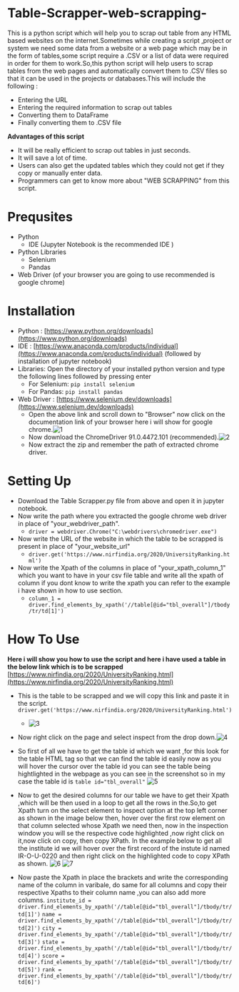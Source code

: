 # Table-Scrapper-web-scrapping-
This is a python script which will help you to scrap out table from any HTML based websites on the internet.Sometimes while creating a script ,project or system we need some data from a website or a web page which may be in the form of tables,some script require a .CSV or a list of data were required in order for them to work.So,this python script will help users to scrap tables from the web pages and automatically convert them to .CSV files so that it can be used in the projects or databases.This will include the following :

* Entering the URL
* Entering the required information to scrap out tables
* Converting them to DataFrame
* Finally converting them to .CSV file

<b>Advantages of this script</b>

* It will be really efficient to scrap out tables in just seconds.
* It will save a lot of time.
* Users can also get the updated tables which they could not get if they copy or manually enter data.
* Programmers can get to know more about "WEB SCRAPPING" from this script.

# Prequsites
* Python
   * IDE (Jupyter Notebook is the recommended IDE )
* Python Libraries
   * Selenium
   * Pandas
* Web Driver (of your browser you are going to use recommended is google chrome)

# Installation
* Python : [https://www.python.org/downloads](https://www.python.org/downloads)
* IDE : [https://www.anaconda.com/products/individual](https://www.anaconda.com/products/individual) (followed by installation of jupyter notebook)
* Libraries: Open the directory of your installed python version and type the following lines followed by pressing enter
    * For Selenium: `pip install selenium`
    * For Pandas: `pip install pandas`
* Web Driver : [https://www.selenium.dev/downloads](https://www.selenium.dev/downloads)
   * Open the above link and scroll down to "Browser" now click on the documentation link of your browser here i will show for google chrome.![1](https://github.com/Rajulmahto21/Table-Scrapper-web-scrapping-/blob/main/Snips/1.PNG)
   * Now download the  ChromeDriver 91.0.4472.101 (recommended).![2](https://github.com/Rajulmahto21/Table-Scrapper-web-scrapping-/blob/main/Snips/2.PNG)
   * Now extract the zip and remember the path of extracted chrome driver.

# Setting Up
* Download the Table Scrapper.py file from above and open it in jupyter notebook.
* Now write the path where you extracted the google chrome web driver in place of "your_webdriver_path".
    * `driver = webdriver.Chrome("C:\webdrivers\chromedriver.exe")`
* Now write the URL of the website in which the table to be scrapped is present in place of "your_website_url"
   * `driver.get('https://www.nirfindia.org/2020/UniversityRanking.html')`
* Now write the Xpath of the columns in place of "your_xpath_column_1" which you want to have in your csv file table and write all the xpath of column if you dont know to write the xpath you can refer to the example i have shown in how to use section.
   * `column_1 = driver.find_elements_by_xpath('//table[@id="tbl_overall"]/tbody/tr/td[1]')`

# How To Use
<b>Here i will show you how to use the script and here i have used a table in the below link which is to be scrapped</b>
[https://www.nirfindia.org/2020/UniversityRanking.html](https://www.nirfindia.org/2020/UniversityRanking.html)

* This is the table to be scrapped and we will copy this link and paste it in the script. `driver.get('https://www.nirfindia.org/2020/UniversityRanking.html')`
  * ![3](https://github.com/Rajulmahto21/Table-Scrapper-web-scrapping-/blob/main/Snips/3.PNG)
* Now right click on the page and select inspect from the drop down.![4](https://github.com/Rajulmahto21/Table-Scrapper-web-scrapping-/blob/main/Snips/4.PNG)
* So first of all we have to get the table id which we want ,for this look for the table HTML tag so that we can find the table id easily now as you will hover the cursor over the table id you can see the table being hightlighted in the webpage as you can see in the screenshot so in my case the table id is 
`table id="tbl_overall"`
![5](https://github.com/Rajulmahto21/Table-Scrapper-web-scrapping-/blob/main/Snips/5.png)
* Now to get the desired columns for our table we have to get their Xpath ,which will be then used in a loop to get all the rows in the.So,to get Xpath turn on the select element to inspect option at the top left corner as shown in the image below then, hover over the first row element on that column selected whose Xpath we need then, now in the inspection window you will se the respective code highlighted ,now right click on it,now click on copy, then copy XPath.
In the example below to get all the institute id we will hover over the first record of the instute id named IR-O-U-0220 and then right click on the highlighted code to copy XPath as shown.
![6](https://github.com/Rajulmahto21/Table-Scrapper-web-scrapping-/blob/main/Snips/6.png)
![7](https://github.com/Rajulmahto21/Table-Scrapper-web-scrapping-/blob/main/Snips/7.png)

* Now paste the Xpath in place the brackets and write the corresponding name of the column in varibale, do same for all columns and copy their respective Xpaths to their column name ,you can also add more columns.
 `institute_id = driver.find_elements_by_xpath('//table[@id="tbl_overall"]/tbody/tr/td[1]')`
 `name = driver.find_elements_by_xpath('//table[@id="tbl_overall"]/tbody/tr/td[2]')`
 `city = driver.find_elements_by_xpath('//table[@id="tbl_overall"]/tbody/tr/td[3]')`
 `state = driver.find_elements_by_xpath('//table[@id="tbl_overall"]/tbody/tr/td[4]')`
 `score = driver.find_elements_by_xpath('//table[@id="tbl_overall"]/tbody/tr/td[5]')`
 `rank = driver.find_elements_by_xpath('//table[@id="tbl_overall"]/tbody/tr/td[6]')`



